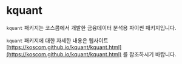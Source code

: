 # kquant

`kquant` 패키지는 코스콤에서 개발한 금융데이터 분석용 파이썬 패키지입니다.

`kquant` 패키지에 대한 자세한 내용은 웹사이트 [https://koscom.github.io/kquant/kquant.html](https://koscom.github.io/kquant/kquant.html) 를 참조하시기 바랍니다.
